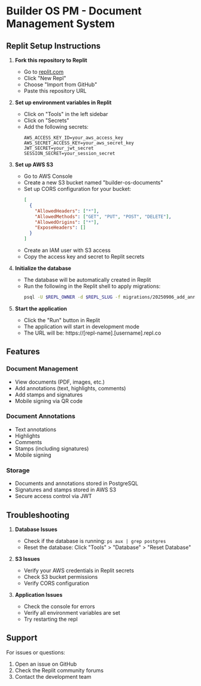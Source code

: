 # Builder OS PM - Document Management System

## Replit Setup Instructions

1. **Fork this repository to Replit**
   - Go to [replit.com](https://replit.com)
   - Click "New Repl"
   - Choose "Import from GitHub"
   - Paste this repository URL

2. **Set up environment variables in Replit**
   - Click on "Tools" in the left sidebar
   - Click on "Secrets"
   - Add the following secrets:
     ```
     AWS_ACCESS_KEY_ID=your_aws_access_key
     AWS_SECRET_ACCESS_KEY=your_aws_secret_key
     JWT_SECRET=your_jwt_secret
     SESSION_SECRET=your_session_secret
     ```

3. **Set up AWS S3**
   - Go to AWS Console
   - Create a new S3 bucket named "builder-os-documents"
   - Set up CORS configuration for your bucket:
     ```json
     [
       {
         "AllowedHeaders": ["*"],
         "AllowedMethods": ["GET", "PUT", "POST", "DELETE"],
         "AllowedOrigins": ["*"],
         "ExposeHeaders": []
       }
     ]
     ```
   - Create an IAM user with S3 access
   - Copy the access key and secret to Replit secrets

4. **Initialize the database**
   - The database will be automatically created in Replit
   - Run the following in the Replit shell to apply migrations:
     ```bash
     psql -U $REPL_OWNER -d $REPL_SLUG -f migrations/20250906_add_annotations.sql
     ```

5. **Start the application**
   - Click the "Run" button in Replit
   - The application will start in development mode
   - The URL will be: https://[repl-name].[username].repl.co

## Features

### Document Management
- View documents (PDF, images, etc.)
- Add annotations (text, highlights, comments)
- Add stamps and signatures
- Mobile signing via QR code

### Document Annotations
- Text annotations
- Highlights
- Comments
- Stamps (including signatures)
- Mobile signing

### Storage
- Documents and annotations stored in PostgreSQL
- Signatures and stamps stored in AWS S3
- Secure access control via JWT

## Troubleshooting

1. **Database Issues**
   - Check if the database is running: `ps aux | grep postgres`
   - Reset the database: Click "Tools" > "Database" > "Reset Database"

2. **S3 Issues**
   - Verify your AWS credentials in Replit secrets
   - Check S3 bucket permissions
   - Verify CORS configuration

3. **Application Issues**
   - Check the console for errors
   - Verify all environment variables are set
   - Try restarting the repl

## Support

For issues or questions:
1. Open an issue on GitHub
2. Check the Replit community forums
3. Contact the development team
